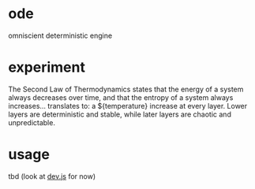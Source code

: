 # ode

omniscient deterministic engine

# experiment

The Second Law of Thermodynamics states that the energy of a system always decreases over time, and that the entropy of a system always increases... translates to: a ${temperature} increase at every layer. Lower layers are deterministic and stable, while later layers are chaotic and unpredictable.

# usage

tbd (look at [dev.js](./dev.js) for now)
